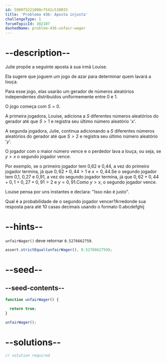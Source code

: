 ```yaml
---
id: 5900f5221000cf542c510033
title: 'Problema 436: Aposta injusta'
challengeType: 1
forumTopicId: 302107
dashedName: problem-436-unfair-wager
---
```


# --description--

Julie propõe a seguinte aposta à sua irmã Louise.

Ela sugere que joguem um jogo de azar para determinar quem lavará a louça.

Para esse jogo, elas usarão um gerador de números aleatórios independentes distribuídos uniformemente entre 0 e 1.

O jogo começa com $S = 0$.

A primeira jogadora, Louise, adiciona a $S$ diferentes números aleatórios do gerador até que $S > 1$ e registra seu último número aleatório '$x$'.

A segunda jogadora, Julie, continua adicionando a $S$ diferentes números aleatórios do gerador até que $S > 2$ e registra seu último número aleatório '$y$'.

O jogador com o maior número vence e o perdedor lava a louça, ou seja, se $y > x$ o segundo jogador vence.

Por exemplo, se o primeiro jogador tem 0,62 e 0,44, a vez do primeiro jogador termina, já que $0,62 + 0,44 > 1$ e $x = 0,44$.Se o segundo jogador tem 0,1, 0,27 e 0,91, a vez do segundo jogador termina, já que $0,62 + 0,44 + 0,1 + 0,27 + 0,91 > 2$ e $y = 0,91$.Como $y > x$, o segundo jogador vence.

Louise pensa por uns instantes e declara: "Isso não é justo".

Qual é a probabilidade de o segundo jogador vencer?Arredonde sua resposta para até 10 casas decimais usando o formato 0.abcdefghij

# --hints--

`unfairWager()` deve retornar `0.5276662759`.

```js
assert.strictEqual(unfairWager(), 0.5276662759);
```

# --seed--

## --seed-contents--

```js
function unfairWager() {

  return true;
}

unfairWager();
```

# --solutions--

```js
// solution required
```
